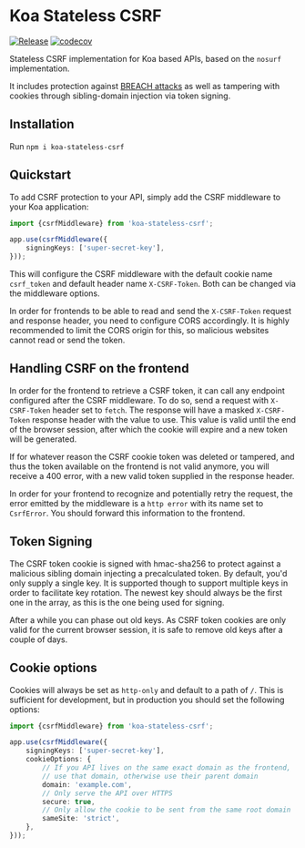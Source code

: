 # Koa Stateless CSRF

[![Release](https://github.com/DASPRiD/koa-stateless-csrf/actions/workflows/release.yml/badge.svg)](https://github.com/DASPRiD/koa-stateless-csrf/actions/workflows/release.yml)
[![codecov](https://codecov.io/gh/DASPRiD/koa-stateless-csrf/branch/main/graph/badge.svg?token=GBvU1lZb3Q)](https://codecov.io/gh/DASPRiD/koa-stateless-csrf)

Stateless CSRF implementation for Koa based APIs, based on the `nosurf` implementation.

It includes protection against [BREACH attacks](https://breachattack.com/) as well as tampering with cookies through
sibling-domain injection via token signing.

## Installation

Run `npm i koa-stateless-csrf`

## Quickstart

To add CSRF protection to your API, simply add the CSRF middleware to your Koa application:

```typescript
import {csrfMiddleware} from 'koa-stateless-csrf';

app.use(csrfMiddleware({
    signingKeys: ['super-secret-key'],
}));
```

This will configure the CSRF middleware with the default cookie name `csrf_token` and default header name
`X-CSRF-Token`. Both can be changed via the middleware options.

In order for frontends to be able to read and send the `X-CSRF-Token` request and response header, you need to configure
CORS accordingly. It is highly recommended to limit the CORS origin for this, so malicious websites cannot read or send
the token.

## Handling CSRF on the frontend

In order for the frontend to retrieve a CSRF token, it can call any endpoint configured after the CSRF middleware. To do
so, send a request with `X-CSRF-Token` header set to `fetch`. The response will have a masked `X-CSRF-Token` response
header with the value to use. This value is valid until the end of the browser session, after which the cookie will
expire and a new token will be generated.

If for whatever reason the CSRF cookie token was deleted or tampered, and thus the token available on the frontend is
not valid anymore, you will receive a 400 error, with a new valid token supplied in the response header.

In order for your frontend to recognize and potentially retry the request, the error emitted by the middleware is a
`http error` with its name set to `CsrfError`. You should forward this information to the frontend.

## Token Signing

The CSRF token cookie is signed with hmac-sha256 to protect against a malicious sibling domain injecting a precalculated
token. By default, you'd only supply a single key. It is supported though to support multiple keys in order to
facilitate key rotation. The newest key should always be the first one in the array, as this is the one being used for
signing.

After a while you can phase out old keys. As CSRF token cookies are only valid for the current browser session, it is
safe to remove old keys after a couple of days.

## Cookie options

Cookies will always be set as `http-only` and default to a path of `/`. This is sufficient for development, but in
production you should set the following options:

```typescript
import {csrfMiddleware} from 'koa-stateless-csrf';

app.use(csrfMiddleware({
    signingKeys: ['super-secret-key'],
    cookieOptions: {
        // If you API lives on the same exact domain as the frontend,
        // use that domain, otherwise use their parent domain
        domain: 'example.com',
        // Only serve the API over HTTPS
        secure: true,
        // Only allow the cookie to be sent from the same root domain
        sameSite: 'strict',
    },
}));
```
